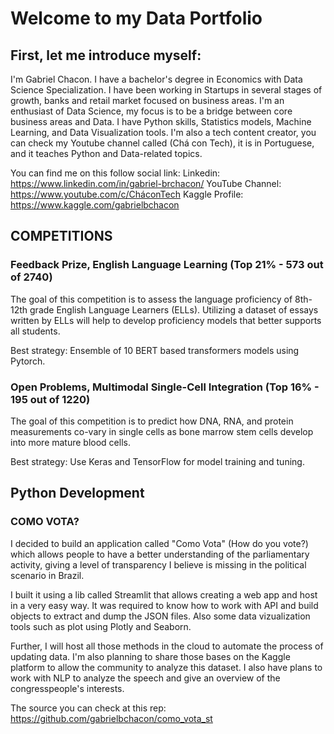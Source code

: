 # Welcome to my Data Portfolio 


## First, let me introduce myself: 

I'm Gabriel Chacon. I have a bachelor's degree in Economics with Data Science Specialization. I have been working in Startups in several stages of growth, banks and retail market focused on business areas. I'm an enthusiast of Data Science, my focus is to be a bridge between core business areas and Data. I have Python skills, Statistics models, Machine Learning, and Data Visualization tools. I'm also a tech content creator, you can check my Youtube channel called (Chá con Tech), it is in Portuguese, and it teaches Python and Data-related topics. 

You can find me on this follow social link:
Linkedin: https://www.linkedin.com/in/gabriel-brchacon/
YouTube Channel: https://www.youtube.com/c/CháconTech
Kaggle Profile: https://www.kaggle.com/gabrielbchacon


## COMPETITIONS  

### Feedback Prize, English Language Learning (Top 21% - 573 out of 2740)

The goal of this competition is to assess the language proficiency of 8th-12th grade English Language Learners (ELLs). Utilizing a dataset of essays written by ELLs will help to develop proficiency models that better supports all students.  

Best strategy: Ensemble of 10 BERT based transformers models using Pytorch.
  
### Open Problems, Multimodal Single-Cell Integration (Top 16% - 195 out of 1220)

The goal of this competition is to predict how DNA, RNA, and protein measurements co-vary in single cells as bone marrow stem cells develop into more mature blood cells.

Best strategy: Use Keras and TensorFlow for model training and tuning.


## Python Development

### COMO VOTA? 

I decided to build an application called "Como Vota" (How do you vote?) which allows people to have a better understanding of the parliamentary activity, giving a level of transparency I believe is missing in the political scenario in Brazil. 

I built it using a lib called Streamlit that allows creating a web app and host in a very easy way. It was required to know how to work with API and build objects to extract and dump the JSON files. Also some data vizualization tools such as plot using Plotly and Seaborn. 

Further, I will host all those methods in the cloud to automate the process of updating data. I'm also planning to share those bases on the Kaggle platform to allow the community to analyze this dataset. I also have plans to work with NLP to analyze the speech and give an overview of the congresspeople's interests. 

The source you can check at this rep:
https://github.com/gabrielbchacon/como_vota_st

